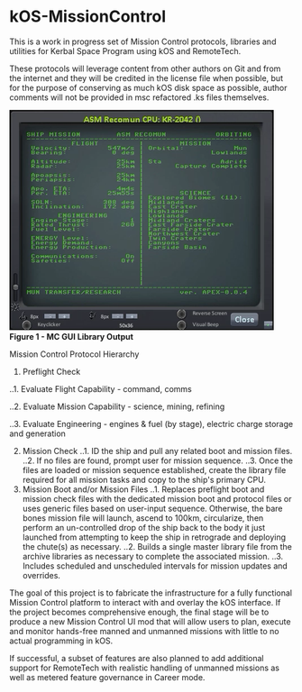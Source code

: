 # kOS-MissionControl
This is a work in progress set of Mission Control protocols, 
libraries and utilities for Kerbal Space Program using kOS 
and RemoteTech.

These protocols will leverage content from other authors on 
Git and from the internet and they will be credited in the 
license file when possible, but for the purpose of conserving 
as much kOS disk space as possible, author comments will not 
be provided in msc refactored .ks files themselves.

![kOS-MissionControl](KSP-kOS-MissionControl.png)
**Figure 1 - MC GUI Library Output**

Mission Control Protocol Hierarchy

1. Preflight Check

..1. Evaluate Flight Capability - command, comms

..2. Evaluate Mission Capability - science, mining, refining

..3. Evaluate Engineering - engines & fuel (by stage), electric charge 
        storage and generation

2. Mission Check
..1. ID the ship and pull any related boot and mission files.
..2. If no files are found, prompt user for mission sequence.
..3. Once the files are loaded or mission sequence established, 
      create the library file required for all mission tasks and 
      copy to the ship's primary CPU.
3. Mission Boot and/or Mission Files
..1. Replaces preflight boot and mission check files with the 
      dedicated mission boot and protocol files or uses generic 
      files based on user-input sequence. Otherwise, the bare 
      bones mission file will launch, ascend to 100km, circularize, 
      then perform an un-controlled drop of the ship back to the body 
      it just launched from attempting to keep the ship in retrograde 
      and deploying the chute(s) as necessary.
..2. Builds a single master library file from the archive libraries 
      as necessary to complete the associated mission.
..3. Includes scheduled and unscheduled intervals for mission updates
      and overrides.

The goal of this project is to fabricate the infrastructure 
for a fully functional Mission Control platform to interact 
with and overlay the kOS interface. If the project becomes 
comprehensive enough, the final stage will be to produce a 
new Mission Control UI mod that will allow users to plan, 
execute and monitor hands-free manned and unmanned 
missions with little to no actual programming in kOS.

If successful, a subset of features are also planned to add 
additional support for RemoteTech with realistic handling of 
unmanned missions as well as metered feature governance in 
Career mode.
